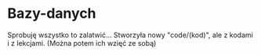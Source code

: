 # Bazy-danych
Sprobuję wszystko to zalatwić...
Stworzyła nowy "code/(kod)", ale z kodami i z lekcjami. (Można potem ich wzięć ze sobą)
